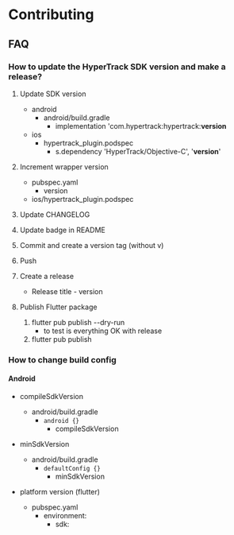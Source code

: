 # Contributing

## FAQ

### How to update the HyperTrack SDK version and make a release?

1. Update SDK version

    - android
        - android/build.gradle
            - implementation 'com.hypertrack:hypertrack:**version**
    - ios
        - hypertrack_plugin.podspec
            - s.dependency 'HyperTrack/Objective-C', '**version**'

2. Increment wrapper version
    - pubspec.yaml
        - version
    - ios/hypertrack_plugin.podspec

3. Update CHANGELOG
4. Update badge in README
5. Commit and create a version tag (without v)
6. Push
7. Create a release
    - Release title - version
9. Publish Flutter package
    1. flutter pub publish --dry-run
        - to test is everything OK with release
    2. flutter pub publish

### How to change build config

#### Android

- compileSdkVersion
  - android/build.gradle
    - `android {}`
      - compileSdkVersion 

- minSdkVersion
  - android/build.gradle
    - `defaultConfig {}`
       - minSdkVersion 

- platform version (flutter)
  - pubspec.yaml
    - environment:
        - sdk: 